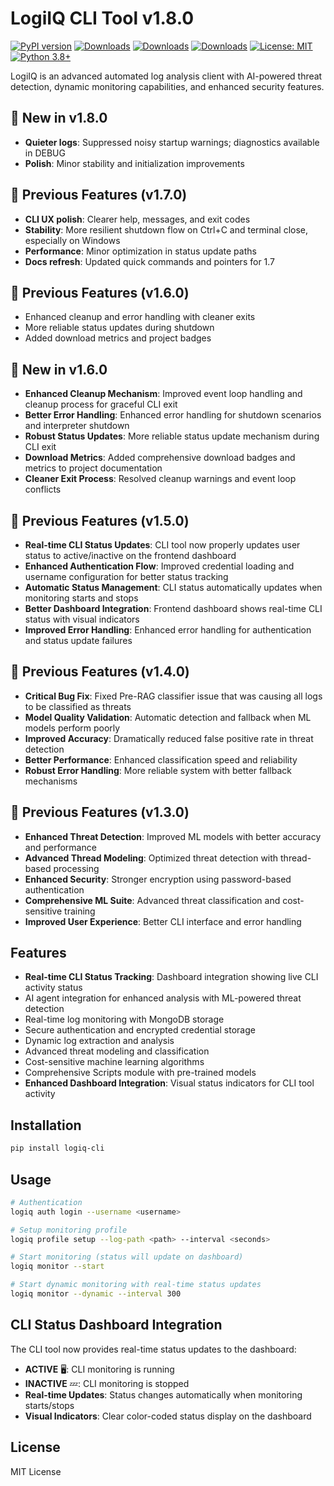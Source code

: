 # LogiIQ CLI Tool v1.8.0

[![PyPI version](https://badge.fury.io/py/logiq-cli.svg)](https://badge.fury.io/py/logiq-cli)
[![Downloads](https://pepy.tech/badge/logiq-cli)](https://pepy.tech/project/logiq-cli)
[![Downloads](https://pepy.tech/badge/logiq-cli/month)](https://pepy.tech/project/logiq-cli)
[![Downloads](https://pepy.tech/badge/logiq-cli/week)](https://pepy.tech/project/logiq-cli)
[![License: MIT](https://img.shields.io/badge/License-MIT-yellow.svg)](https://opensource.org/licenses/MIT)
[![Python 3.8+](https://img.shields.io/badge/python-3.8+-blue.svg)](https://www.python.org/downloads/)

LogiIQ is an advanced automated log analysis client with AI-powered threat detection, dynamic monitoring capabilities, and enhanced security features.

## 🚀 New in v1.8.0

- **Quieter logs**: Suppressed noisy startup warnings; diagnostics available in DEBUG
- **Polish**: Minor stability and initialization improvements

## 🔧 Previous Features (v1.7.0)

- **CLI UX polish**: Clearer help, messages, and exit codes
- **Stability**: More resilient shutdown flow on Ctrl+C and terminal close, especially on Windows
- **Performance**: Minor optimization in status update paths
- **Docs refresh**: Updated quick commands and pointers for 1.7

## 🔧 Previous Features (v1.6.0)

- Enhanced cleanup and error handling with cleaner exits
- More reliable status updates during shutdown
- Added download metrics and project badges

## 🚀 New in v1.6.0

- **Enhanced Cleanup Mechanism**: Improved event loop handling and cleanup process for graceful CLI exit
- **Better Error Handling**: Enhanced error handling for shutdown scenarios and interpreter shutdown
- **Robust Status Updates**: More reliable status update mechanism during CLI exit
- **Download Metrics**: Added comprehensive download badges and metrics to project documentation
- **Cleaner Exit Process**: Resolved cleanup warnings and event loop conflicts

## 🔧 Previous Features (v1.5.0)

- **Real-time CLI Status Updates**: CLI tool now properly updates user status to active/inactive on the frontend dashboard
- **Enhanced Authentication Flow**: Improved credential loading and username configuration for better status tracking
- **Automatic Status Management**: CLI status automatically updates when monitoring starts and stops
- **Better Dashboard Integration**: Frontend dashboard shows real-time CLI status with visual indicators
- **Improved Error Handling**: Enhanced error handling for authentication and status update failures

## 🔧 Previous Features (v1.4.0)

- **Critical Bug Fix**: Fixed Pre-RAG classifier issue that was causing all logs to be classified as threats
- **Model Quality Validation**: Automatic detection and fallback when ML models perform poorly
- **Improved Accuracy**: Dramatically reduced false positive rate in threat detection
- **Better Performance**: Enhanced classification speed and reliability
- **Robust Error Handling**: More reliable system with better fallback mechanisms

## 🔧 Previous Features (v1.3.0)

- **Enhanced Threat Detection**: Improved ML models with better accuracy and performance
- **Advanced Thread Modeling**: Optimized threat detection with thread-based processing
- **Enhanced Security**: Stronger encryption using password-based authentication
- **Comprehensive ML Suite**: Advanced threat classification and cost-sensitive training
- **Improved User Experience**: Better CLI interface and error handling

## Features

- **Real-time CLI Status Tracking**: Dashboard integration showing live CLI activity status
- AI agent integration for enhanced analysis with ML-powered threat detection
- Real-time log monitoring with MongoDB storage
- Secure authentication and encrypted credential storage
- Dynamic log extraction and analysis
- Advanced threat modeling and classification
- Cost-sensitive machine learning algorithms
- Comprehensive Scripts module with pre-trained models
- **Enhanced Dashboard Integration**: Visual status indicators for CLI tool activity

## Installation

```bash
pip install logiq-cli
```

## Usage

```bash
# Authentication
logiq auth login --username <username>

# Setup monitoring profile
logiq profile setup --log-path <path> --interval <seconds>

# Start monitoring (status will update on dashboard)
logiq monitor --start

# Start dynamic monitoring with real-time status updates
logiq monitor --dynamic --interval 300
```

## CLI Status Dashboard Integration

The CLI tool now provides real-time status updates to the dashboard:

- **ACTIVE** 🖥️: CLI monitoring is running
- **INACTIVE** 💤: CLI monitoring is stopped
- **Real-time Updates**: Status changes automatically when monitoring starts/stops
- **Visual Indicators**: Clear color-coded status display on the dashboard

## License

MIT License
